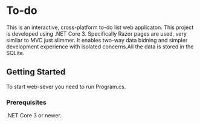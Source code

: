 # To-do

This is an interactive, cross-platform to-do list web applicaton. This project is developed using .NET Core 3. Specifically Razor pages are used, very similar to MVC just slimmer. It enables two-way data bidning and simpler development experience with isolated concerns.All the data is stored in the SQLite.

## Getting Started

To start web-sever you need to run Program.cs.

### Prerequisites

.NET Core 3 or newer.
